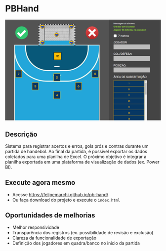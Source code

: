 # PBHand
![Tela do Sistema](https://github.com/felipemarchi/pb-hand/blob/main/img/snapshot.png "Tela do Sistema")

## Descrição
Sistema para registrar acertos e erros, gols prós e contras durante um partida de handebol. Ao final da partida, é possível exportar os dados coletados para uma planilha de Excel. O próximo objetivo é integrar a planilha exportada em uma plataforma de visualização de dados (ex. Power BI).

## Execute agora mesmo
- Acesse https://felipemarchi.github.io/pb-hand/
- Ou faça download do projeto e execute o `index.html`

## Oportunidades de melhorias
- Melhor responsividade
- Transparência dos registros (ex. possibilidade de revisão e exclusão)
- Clareza da funcionalidade de exportação
- Definição dos jogadores em quadra/banco no início da partida
